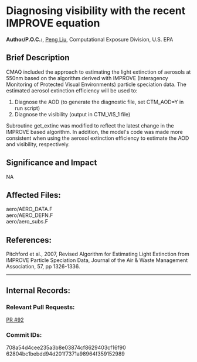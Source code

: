 # Diagnosing visibility with the recent IMPROVE equation

**Author/P.O.C.:**, [Peng Liu](mailto:liu.peng@epa.gov), Computational Exposure Division, U.S. EPA

## Brief Description
CMAQ included the approach to estimating the light extinction of aerosols at 550nm based on the algorithm derived with IMPROVE (Interagency Monitoring of Protected Visual Environments) particle speciation data. The estimated aerosol extinction efficiency will be used to:  
1. Diagnose the AOD (to generate the diagnostic file, set CTM_AOD=Y in run script)  
2. Diagnose the visibility (output in CTM_VIS_1 file)

Subroutine get_extinc was modified to reflect the latest change in the IMPROVE based algorithm. In addition, the model's code was made more consistent when using the aerosol extinction efficiency to estimate the AOD and visibility, respectively.  


## Significance and Impact
NA


## Affected Files:
aero/AERO_DATA.F  
aero/AERO_DEFN.F   
aero/aero_subs.F   

## References:
Pitchford et al., 2007, Revised Algorithm for Estimating Light Extinction from IMPROVE Particle Speciation Data, Journal of the Air & Waste Management Association, 57, pp 1326-1336.   

-----
## Internal Records:

### Relevant Pull Requests:
  [PR #92](https://github.com/usepa/cmaq_dev/pull/92)

### Commit IDs:
708a54d4cee235a3b8e03874cf8629403cf16f90   
62804bc1bebdd94d201f7371a98964f359152989   
